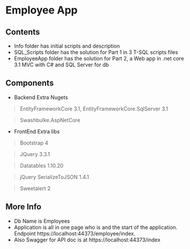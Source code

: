 # Employee App


## Contents
* Info folder has initial scripts and description 
* SQL_Scripts folder has the solution for Part 1 in 3 T-SQL scripts files
* EmployeeApp folder has the solution for Part 2, a Web app in .net core 3.1 MVC with C# and SQL Server for db

## Components
* Backend Extra Nugets
> EntityFrameworkCore 3.1, EntityFrameworkCore.SqlServer 3.1

>Swashbulke.AspNetCore 

* FrontEnd Extra libs
> Bootstrap 4

> JQuery 3.3.1

> Datatables 1.10.20

> jQuery SerializeToJSON 1.4.1

> Sweetalert 2


## More Info
* Db Name is Employees
* Application is all in one page who is and the start of the application. Endpoint https://localhost:44373/employee/index.
* Also Swagger for API doc is at https://localhost:44373/index

